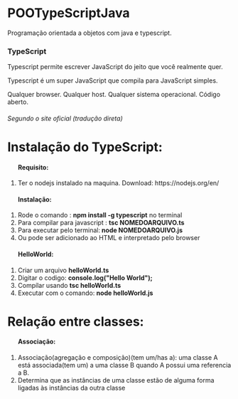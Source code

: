 # POOTypeScriptJava
Programação orientada a objetos com java e typescript.

<h3>TypeScript</h3>
<p>Typescript permite escrever JavaScript do jeito que você realmente quer. </p>
<p>Typescript é um super JavaScript que compila para JavaScript simples.</p>
<p>Qualquer browser. Qualquer host. Qualquer sistema operacional. Código aberto.</p>
<h6>Segundo o site oficial (tradução direta)<h6>


<h1>Instalação do TypeScript:</h1>
<ol><h4>Requisito:</h4>
<li>Ter o nodejs instalado na maquina. Download: https://nodejs.org/en/</li>
</ol>

<ol><h4>Instalação:</h4>
<li>Rode o comando : <b>npm install -g typescript</b> no terminal</li>
<li>Para compilar para javascript : <b> tsc NOMEDOARQUIVO.ts </b></li>
<li>Para executar pelo terminal:<b> node NOMEDOARQUIVO.js </b></li>
<li>Ou pode ser adicionado ao HTML e interpretado pelo browser</li>
</ol>

<ol><h4>HelloWorld:</h4>
<li>Criar um arquivo <b>helloWorld.ts</b></li>
<li>Digitar o codigo: <b>console.log("Hello World"); </b></li>
<li>Compílar usando <b> tsc helloWorld.ts </b></li>
<li>Executar com o comando: <b> node helloWorld.js </b></li>
</ol>

<h1>Relação entre classes:</h1>
<ol><h4>Associação:</h4>
<li>Associação(agregação e composição)(tem um/has a): uma classe A está associada(tem um) a uma classe B quando A possui uma referencia a B.</li>
<li>Determina que as instâncias de uma classe estão de alguma forma ligadas às instâncias da outra classe</li>
</ol>
